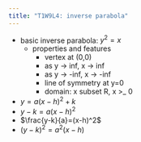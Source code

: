 ```yaml
---
title: "T1W9L4: inverse parabola"
---
```


- basic inverse parabola: $y^2=x$
  - properties and features
    - vertex at (0,0)
    - as y -> inf, x -> inf
    - as y -> -inf, x -> -inf
    - line of symmetry at y=0
    - domain: x subset R, x >\_ 0
- $y=a(x-h)^2+k$
- $y-k=a(x-h)^2$
- $\frac{y-k}{a}=(x-h)^2$
- $(y-k)^2=a^2(x-h)$
